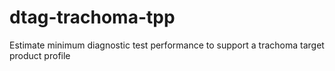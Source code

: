 # dtag-trachoma-tpp
Estimate minimum diagnostic test performance to support a trachoma target product profile 
